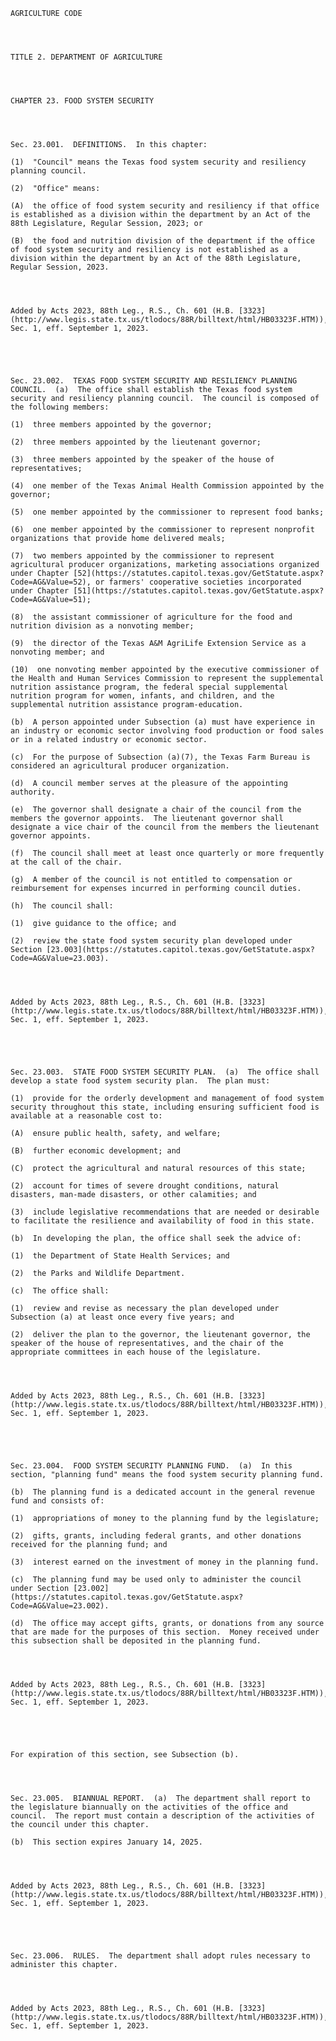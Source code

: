 ﻿
    
    
    	
    					
    
    
    AGRICULTURE CODE
    
      
    
    
    TITLE 2. DEPARTMENT OF AGRICULTURE
    
      
    
    
    CHAPTER 23. FOOD SYSTEM SECURITY
    
      
    
    
    Sec. 23.001.  DEFINITIONS.  In this chapter:
    
    (1)  "Council" means the Texas food system security and resiliency planning council.
    
    (2)  "Office" means:
    
    (A)  the office of food system security and resiliency if that office is established as a division within the department by an Act of the 88th Legislature, Regular Session, 2023; or
    
    (B)  the food and nutrition division of the department if the office of food system security and resiliency is not established as a division within the department by an Act of the 88th Legislature, Regular Session, 2023.
    
    
    
    
    Added by Acts 2023, 88th Leg., R.S., Ch. 601 (H.B. [3323](http://www.legis.state.tx.us/tlodocs/88R/billtext/html/HB03323F.HTM)), Sec. 1, eff. September 1, 2023.
    
    
    
    
    
    Sec. 23.002.  TEXAS FOOD SYSTEM SECURITY AND RESILIENCY PLANNING COUNCIL.  (a)  The office shall establish the Texas food system security and resiliency planning council.  The council is composed of the following members:
    
    (1)  three members appointed by the governor;
    
    (2)  three members appointed by the lieutenant governor;
    
    (3)  three members appointed by the speaker of the house of representatives;
    
    (4)  one member of the Texas Animal Health Commission appointed by the governor;
    
    (5)  one member appointed by the commissioner to represent food banks;
    
    (6)  one member appointed by the commissioner to represent nonprofit organizations that provide home delivered meals;
    
    (7)  two members appointed by the commissioner to represent agricultural producer organizations, marketing associations organized under Chapter [52](https://statutes.capitol.texas.gov/GetStatute.aspx?Code=AG&Value=52), or farmers' cooperative societies incorporated under Chapter [51](https://statutes.capitol.texas.gov/GetStatute.aspx?Code=AG&Value=51);
    
    (8)  the assistant commissioner of agriculture for the food and nutrition division as a nonvoting member;
    
    (9)  the director of the Texas A&M AgriLife Extension Service as a nonvoting member; and
    
    (10)  one nonvoting member appointed by the executive commissioner of the Health and Human Services Commission to represent the supplemental nutrition assistance program, the federal special supplemental nutrition program for women, infants, and children, and the supplemental nutrition assistance program-education.
    
    (b)  A person appointed under Subsection (a) must have experience in an industry or economic sector involving food production or food sales or in a related industry or economic sector.
    
    (c)  For the purpose of Subsection (a)(7), the Texas Farm Bureau is considered an agricultural producer organization.
    
    (d)  A council member serves at the pleasure of the appointing authority.
    
    (e)  The governor shall designate a chair of the council from the members the governor appoints.  The lieutenant governor shall designate a vice chair of the council from the members the lieutenant governor appoints.
    
    (f)  The council shall meet at least once quarterly or more frequently at the call of the chair.
    
    (g)  A member of the council is not entitled to compensation or reimbursement for expenses incurred in performing council duties.
    
    (h)  The council shall:
    
    (1)  give guidance to the office; and
    
    (2)  review the state food system security plan developed under Section [23.003](https://statutes.capitol.texas.gov/GetStatute.aspx?Code=AG&Value=23.003).
    
    
    
    
    Added by Acts 2023, 88th Leg., R.S., Ch. 601 (H.B. [3323](http://www.legis.state.tx.us/tlodocs/88R/billtext/html/HB03323F.HTM)), Sec. 1, eff. September 1, 2023.
    
    
    
    
    
    Sec. 23.003.  STATE FOOD SYSTEM SECURITY PLAN.  (a)  The office shall develop a state food system security plan.  The plan must:
    
    (1)  provide for the orderly development and management of food system security throughout this state, including ensuring sufficient food is available at a reasonable cost to:
    
    (A)  ensure public health, safety, and welfare;
    
    (B)  further economic development; and
    
    (C)  protect the agricultural and natural resources of this state;
    
    (2)  account for times of severe drought conditions, natural disasters, man-made disasters, or other calamities; and
    
    (3)  include legislative recommendations that are needed or desirable to facilitate the resilience and availability of food in this state.
    
    (b)  In developing the plan, the office shall seek the advice of:
    
    (1)  the Department of State Health Services; and
    
    (2)  the Parks and Wildlife Department.
    
    (c)  The office shall:
    
    (1)  review and revise as necessary the plan developed under Subsection (a) at least once every five years; and
    
    (2)  deliver the plan to the governor, the lieutenant governor, the speaker of the house of representatives, and the chair of the appropriate committees in each house of the legislature.
    
    
    
    
    Added by Acts 2023, 88th Leg., R.S., Ch. 601 (H.B. [3323](http://www.legis.state.tx.us/tlodocs/88R/billtext/html/HB03323F.HTM)), Sec. 1, eff. September 1, 2023.
    
    
    
    
    
    Sec. 23.004.  FOOD SYSTEM SECURITY PLANNING FUND.  (a)  In this section, "planning fund" means the food system security planning fund.
    
    (b)  The planning fund is a dedicated account in the general revenue fund and consists of:
    
    (1)  appropriations of money to the planning fund by the legislature;
    
    (2)  gifts, grants, including federal grants, and other donations received for the planning fund; and
    
    (3)  interest earned on the investment of money in the planning fund.
    
    (c)  The planning fund may be used only to administer the council under Section [23.002](https://statutes.capitol.texas.gov/GetStatute.aspx?Code=AG&Value=23.002).
    
    (d)  The office may accept gifts, grants, or donations from any source that are made for the purposes of this section.  Money received under this subsection shall be deposited in the planning fund.
    
    
    
    
    Added by Acts 2023, 88th Leg., R.S., Ch. 601 (H.B. [3323](http://www.legis.state.tx.us/tlodocs/88R/billtext/html/HB03323F.HTM)), Sec. 1, eff. September 1, 2023.
    
    
    
    
    
    For expiration of this section, see Subsection (b).
    
      
    
    
    Sec. 23.005.  BIANNUAL REPORT.  (a)  The department shall report to the legislature biannually on the activities of the office and council.  The report must contain a description of the activities of the council under this chapter.
    
    (b)  This section expires January 14, 2025.
    
    
    
    
    Added by Acts 2023, 88th Leg., R.S., Ch. 601 (H.B. [3323](http://www.legis.state.tx.us/tlodocs/88R/billtext/html/HB03323F.HTM)), Sec. 1, eff. September 1, 2023.
    
    
    
    
    
    Sec. 23.006.  RULES.  The department shall adopt rules necessary to administer this chapter.
    
    
    
    
    Added by Acts 2023, 88th Leg., R.S., Ch. 601 (H.B. [3323](http://www.legis.state.tx.us/tlodocs/88R/billtext/html/HB03323F.HTM)), Sec. 1, eff. September 1, 2023.
    
    
    
    
    				

